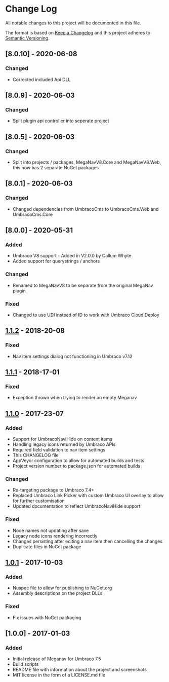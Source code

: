 # Change Log
All notable changes to this project will be documented in this file.

The format is based on [Keep a Changelog](http://keepachangelog.com/) and this project adheres to [Semantic Versioning](http://semver.org/).

## [8.0.10] - 2020-06-08
### Changed
* Corrected included Api DLL

## [8.0.9] - 2020-06-03
### Changed
* Split plugin api controller into seperate project

## [8.0.5] - 2020-06-03
### Changed
* Split into projects / packages, MegaNavV8.Core and MegaNavV8.Web, this now has 2 separate NuGet packages

## [8.0.1] - 2020-06-03
### Changed
* Changed dependencies from UmbracoCms to UmbracoCms.Web and UmbracoCms.Core

## [8.0.0] - 2020-05-31
### Added
* Umbraco V8 support - Added in V2.0.0 by Callum Whyte
* Added support for querystrings / anchors

### Changed
* Renamed to MegaNavV8 to be separate from the original MegaNav plugin

### Fixed
* Changed to use UDI instead of ID to work with Umbraco Cloud Deploy

## [1.1.2] - 2018-20-08
### Fixed
* Nav item settings dialog not functioning in Umbraco v7.12

## [1.1.1] - 2018-17-01
### Fixed
* Exception thrown when trying to render an empty Meganav

## [1.1.0] - 2017-23-07
### Added
* Support for UmbracoNaviHide on content items
* Handling legacy icons returned by Umbraco APIs
* Required field validation to nav item settings
* This CHANGELOG file
* AppVeyor configuration to allow for automated builds and tests
* Project version number to package.json for automated builds

### Changed
* Re-targeting package to Umbraco 7.4+
* Replaced Umbraco Link Picker with custom Umbraco UI overlay to allow for further customisation
* Updated documentation to reflect UmbracoNaviHide support

### Fixed
* Node names not updating after save
* Legacy node icons rendering incorrectly
* Changes persisting after editing a nav item then cancelling the changes
* Duplicate files in NuGet package

## [1.0.1] - 2017-10-03
### Added
* Nuspec file to allow for publishing to NuGet.org
* Assembly descriptions on the project DLLs

### Fixed
* Fix issues with NuGet packaging

## [1.0.0] - 2017-01-03
### Added
* Initial release of Meganav for Umbraco 7.5
* Build scripts
* README file with information about the project and screenshots
* MIT license in the form of a LICENSE.md file

[Unreleased]: https://github.com/thecogworks/meganav/compare/v1.1.2...HEAD
[1.1.2]: https://github.com/thecogworks/meganav/compare/v1.1.1...v1.1.2
[1.1.1]: https://github.com/thecogworks/meganav/compare/v1.1.0...v1.1.1
[1.1.0]: https://github.com/thecogworks/meganav/compare/v1.0.1...v1.1.0
[1.0.1]: https://github.com/thecogworks/meganav/compare/v1.0.0...v1.0.1
